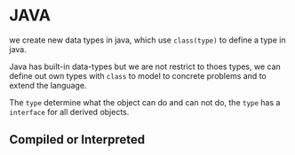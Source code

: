# JAVA

we create new data types in java, which use
 `class(type)` to define a type in java.

Java has built-in data-types but we are not 
restrict to thoes types, we can define out own
types with `class` to model to concrete problems
and to extend the language.

The `type` determine what the object can do and 
can not do, the `type` has a `interface` for all
derived objects.

## Compiled or Interpreted